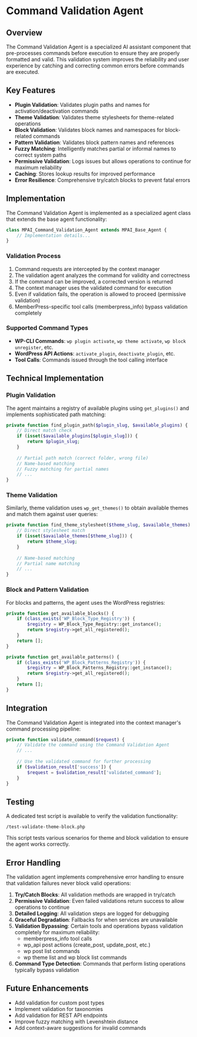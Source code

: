 # Command Validation Agent

## Overview

The Command Validation Agent is a specialized AI assistant component that pre-processes commands before execution to ensure they are properly formatted and valid. This validation system improves the reliability and user experience by catching and correcting common errors before commands are executed.

## Key Features

- **Plugin Validation**: Validates plugin paths and names for activation/deactivation commands
- **Theme Validation**: Validates theme stylesheets for theme-related operations
- **Block Validation**: Validates block names and namespaces for block-related commands
- **Pattern Validation**: Validates block pattern names and references
- **Fuzzy Matching**: Intelligently matches partial or informal names to correct system paths
- **Permissive Validation**: Logs issues but allows operations to continue for maximum reliability
- **Caching**: Stores lookup results for improved performance
- **Error Resilience**: Comprehensive try/catch blocks to prevent fatal errors

## Implementation

The Command Validation Agent is implemented as a specialized agent class that extends the base agent functionality:

```php
class MPAI_Command_Validation_Agent extends MPAI_Base_Agent {
    // Implementation details...
}
```

### Validation Process

1. Command requests are intercepted by the context manager
2. The validation agent analyzes the command for validity and correctness
3. If the command can be improved, a corrected version is returned
4. The context manager uses the validated command for execution
5. Even if validation fails, the operation is allowed to proceed (permissive validation)
6. MemberPress-specific tool calls (memberpress_info) bypass validation completely

### Supported Command Types

- **WP-CLI Commands**: `wp plugin activate`, `wp theme activate`, `wp block unregister`, etc.
- **WordPress API Actions**: `activate_plugin`, `deactivate_plugin`, etc.
- **Tool Calls**: Commands issued through the tool calling interface

## Technical Implementation

### Plugin Validation

The agent maintains a registry of available plugins using `get_plugins()` and implements sophisticated path matching:

```php
private function find_plugin_path($plugin_slug, $available_plugins) {
    // Direct match check
    if (isset($available_plugins[$plugin_slug])) {
        return $plugin_slug;
    }
    
    // Partial path match (correct folder, wrong file)
    // Name-based matching
    // Fuzzy matching for partial names
    // ...
}
```

### Theme Validation

Similarly, theme validation uses `wp_get_themes()` to obtain available themes and match them against user queries:

```php
private function find_theme_stylesheet($theme_slug, $available_themes) {
    // Direct stylesheet match
    if (isset($available_themes[$theme_slug])) {
        return $theme_slug;
    }
    
    // Name-based matching
    // Partial name matching
    // ...
}
```

### Block and Pattern Validation

For blocks and patterns, the agent uses the WordPress registries:

```php
private function get_available_blocks() {
    if (class_exists('WP_Block_Type_Registry')) {
        $registry = WP_Block_Type_Registry::get_instance();
        return $registry->get_all_registered();
    }
    return [];
}

private function get_available_patterns() {
    if (class_exists('WP_Block_Patterns_Registry')) {
        $registry = WP_Block_Patterns_Registry::get_instance();
        return $registry->get_all_registered();
    }
    return [];
}
```

## Integration

The Command Validation Agent is integrated into the context manager's command processing pipeline:

```php
private function validate_command($request) {
    // Validate the command using the Command Validation Agent
    // ...
    
    // Use the validated command for further processing
    if ($validation_result['success']) {
        $request = $validation_result['validated_command'];
    }
}
```

## Testing

A dedicated test script is available to verify the validation functionality:

```
/test-validate-theme-block.php
```

This script tests various scenarios for theme and block validation to ensure the agent works correctly.

## Error Handling

The validation agent implements comprehensive error handling to ensure that validation failures never block valid operations:

1. **Try/Catch Blocks**: All validation methods are wrapped in try/catch
2. **Permissive Validation**: Even failed validations return success to allow operations to continue
3. **Detailed Logging**: All validation steps are logged for debugging
4. **Graceful Degradation**: Fallbacks for when services are unavailable
5. **Validation Bypassing**: Certain tools and operations bypass validation completely for maximum reliability:
   - memberpress_info tool calls
   - wp_api post actions (create_post, update_post, etc.)
   - wp post list commands
   - wp theme list and wp block list commands
6. **Command Type Detection**: Commands that perform listing operations typically bypass validation

## Future Enhancements

- Add validation for custom post types
- Implement validation for taxonomies
- Add validation for REST API endpoints
- Improve fuzzy matching with Levenshtein distance
- Add context-aware suggestions for invalid commands